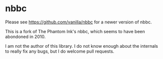 nbbc
====

Please see https://github.com/vanilla/nbbc for a newer version of nbbc.

This is a fork of The Phantom Ink's nbbc, which seems to have been abondoned in 2010.

I am not the author of this library. I do not know enough about the internals to really fix any bugs, but I do welcome pull requests.
